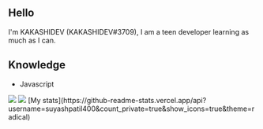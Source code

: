 ## Hello
I'm KAKASHIDEV (KAKASHIDEV#3709), I am a teen developer learning as much as I can.

## Knowledge

* Javascript

<img src="https://images-ext-1.discordapp.net/external/SFHuPuBS5VGzndgnoZgujp9AwR9_zTXKvuE9694LzT8/%3Fwidth%3D591%26height%3D400/https/media.discordapp.net/attachments/750334021342461992/847373969988255784/20210527_130523.png">

<img src="https://img.shields.io/badge/-JavaScript-F7dDD1E?logo=ESC5&logoColor=fff">
[My stats](https://github-readme-stats.vercel.app/api?username=suyashpatil400&count_private=true&show_icons=true&theme=radical)
